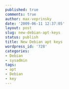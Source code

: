 ```yaml
---
published: true
comments: true
author: max-veprinsky
date: '2009-06-11 12:37:05'
layout: post
slug: new-debian-apt-keys
status: publish
title: New Debian apt keys
wordpress_id: '728'
categories:
- Debian
- sysadmin
tags:
- apt
- Debian
- key
---
```


